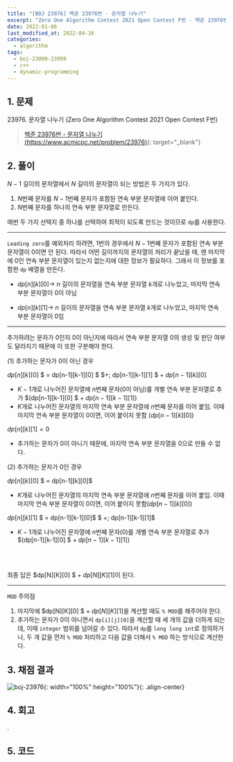 ```yaml
---
title: "[BOJ 23976] 백준 23976번 - 문자열 나누기"
excerpt: "Zero One Algorithm Contest 2021 Open Contest F번 - 백준 23976번 문자열 나누기 풀이"
date: 2022-01-06
last_modified_at: 2022-04-16
categories:
  - algorithm
tags:
  - boj-23000-23999
  - c++
  - dynamic-programming
---
```


## 1. 문제
$23976$. 문자열 나누기 (Zero One Algorithm Contest 2021 Open Contest F번)

> [백준 23976번 - 문자열 나누기 (https://www.acmicpc.net/problem/23976)](https://www.acmicpc.net/problem/23976){: target="_blank"}

## 2. 풀이

$N-1$ 길이의 문자열에서 $N$ 길이의 문자열이 되는 방법은 두 가지가 있다.

1.	$N$번째 문자를 $N-1$번째 문자가 포함된 연속 부분 문자열에 이어 붙인다.
2.	$N$번째 문자를 하나의 연속 부분 문자열로 만든다.

매번 두 가지 선택지 중 하나를 선택하여 최적이 되도록 만드는 것이므로 `dp`를 사용한다.

---

`Leading zero`를 예외처리 하려면, $1$번의 경우에서 $N-1$번째 문자가 포함된 연속 부분 문자열이 $0$이면 안 된다. 따라서 어떤 길이까지의 문자열의 처리가 끝났을 때, 맨 마지막에 $0$인 연속 부분 문자열이 있는지 없는지에 대한 정보가 필요하다. 그래서 이 정보를 포함한 `dp` 배열을 만든다.

* $dp[n][k][0] \rightarrow$ $n$ 길이의 문자열을 연속 부분 문자열 $k$개로 나누었고, 마지막 연속 부분 문자열이 $0$이 아님

* $dp[n][k][1] \rightarrow$ $n$ 길이의 문자열을 연속 부분 문자열 $k$개로 나누었고, 마지막 연속 부분 문자열이 $0$임

---

추가하려는 문자가 $0$인지 $0$이 아닌지에 따라서 연속 부분 문자열 $0$의 생성 및 판단 여부도 달라지기 때문에 이 또한 구분해야 한다.

$(1)$	추가하는 문자가 $0$이 아닌 경우

$dp[n][k][0]$ $ = dp[n-1][k-1][0] $ $+\; dp[n-1][k-1][1] $ $+\; dp[n-1][k][0]$

* $K-1$개로 나누어진 문자열에 $n$번째 문자($0$이 아님)를 개별 연속 부분 문자열로 추가 $(dp[n-1][k-1][0] $ $+\; dp[n-1][k-1][1])$
* $K$개로 나누어진 문자열의 마지막 연속 부분 문자열에 $n$번째 문자를 이어 붙임. 이때 마지막 연속 부분 문자열이 $0$이면, 이어 붙이지 못함 $(dp[n-1][k][0])$

$dp[n][k][1] = 0$

* 추가하는 문자가 $0$이 아니기 때문에, 마지막 연속 부분 문자열을 $0$으로 만들 수 없다.

$(2)$	추가하는 문자가 $0$인 경우

$dp[n][k][0]$ $ = dp[n-1][k][0]$

*	$K$개로 나누어진 문자열의 마지막 연속 부분 문자열에 $n$번째 문자를 이어 붙임. 이때 마지막 연속 부분 문자열이 $0$이면, 이어 붙이지 못함$(dp[n-1][k][0])$

$dp[n][k][1]$ $ = dp[n-1][k-1][0]$ $ +\; dp[n-1][k-1][1]$

*	$K-1$개로 나누어진 문자열에 $n$번째 문자($0$)를 개별 연속 부분 문자열로 추가 $(dp[n-1][k-1][0] $ $+\; dp[n-1][k-1][1])$
<br>
<br>

최종 답은 $dp[N][K][0] $ $+\; dp[N][K][1]$이 된다.

---

`MOD` 주의점

1.	마지막에 $dp[N][K][0] $ $+\; dp[N][K][1]$을 계산할 때도 `% MOD`를 해주어야 한다.
1.	추가하는 문자가 $0$이 아니면서 `dp[i][j][0]`을 계산할 때 세 개의 값을 더하게 되는데, 이때 `integer` 범위를 넘어갈 수 있다. 따라서 `dp`를 `long long int`로 정의하거나, 두 개 값을 먼저 `% MOD` 처리하고 다음 값을 더해서 `% MOD` 하는 방식으로 계산한다.

## 3. 채점 결과

![boj-23976](https://user-images.githubusercontent.com/30232837/161004799-6cff06dc-044e-4f34-bab7-12f89ea90e95.png "boj-23976"){: width="100%" height="100%"}{: .align-center}

## 4. 회고

.

## 5. 코드

<script src="https://gist.github.com/BurningFalls/1e96471f09a572a0a5c2b01a8d0b368f.js"></script>